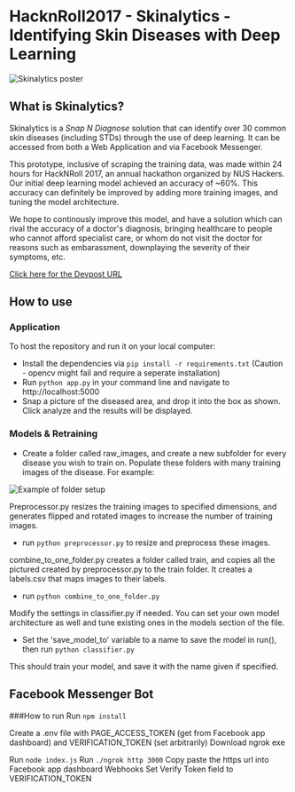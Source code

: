 # HacknRoll2017 - Skinalytics - Identifying Skin Diseases with Deep Learning

![Skinalytics poster](https://challengepost-s3-challengepost.netdna-ssl.com/photos/production/software_photos/000/461/185/datas/gallery.jpg)

## What is Skinalytics?
Skinalytics is a *Snap N Diagnose* solution that can identify over 30 common skin diseases (including STDs) through the use of deep learning. It can be accessed from both a Web Application and via Facebook Messenger.

This prototype, inclusive of scraping the training data, was made within 24 hours for HackNRoll 2017, an annual hackathon organized by NUS Hackers. Our initial deep learning model achieved an accuracy of ~60%. This accuracy can definitely be improved by adding more training images, and tuning the model architecture.

We hope to continously improve this model, and have a solution which can rival the accuracy of a doctor's diagnosis, bringing healthcare to people who cannot afford specialist care, or whom do not visit the doctor for reasons such as embarassment, downplaying the severity of their symptoms, etc.

[Click here for the Devpost URL](https://devpost.com/software/8-skinalytics)
## How to use

### Application
To host the repository and run it on your local computer:
* Install the dependencies via ```pip install -r requirements.txt``` (Caution - opencv might fail and require a seperate installation)
* Run ```python app.py``` in your command line and navigate to http://localhost:5000
* Snap a picture of the diseased area, and drop it into the box as shown. Click analyze and the results will be displayed.

### Models & Retraining
* Create a folder called raw_images, and create a new subfolder for every disease you wish to train on. Populate these folders with many training images of the disease. For example:

![Example of folder setup](http://i.imgur.com/F6QYvHv.png)

Preprocessor.py resizes the training images to specified dimensions, and generates flipped and rotated images to increase the number of training images.

* run ```python preprocessor.py``` to resize and preprocess these images.

combine_to_one_folder.py creates a folder called train, and copies all the pictured created by preprocessor.py to the train folder. It creates a labels.csv that maps images to their labels.

* run ```python combine_to_one_folder.py``` 

Modify the settings in classifier.py if needed. You can set your own model architecture as well and tune existing ones in the models section of the file.
* Set the 'save_model_to' variable to a name to save the model in run(), then run ```python classifier.py```

This should train your model, and save it with the name given if specified.

## Facebook Messenger Bot
###How to run
Run `npm install`

Create a .env file with PAGE_ACCESS_TOKEN (get from Facebook app dashboard) and VERIFICATION_TOKEN (set arbitrarily)
Download ngrok exe

Run `node index.js`
Run `./ngrok http 3000`
Copy paste the https url into Facebook app dashboard Webhooks
Set Verify Token field to VERIFICATION_TOKEN
